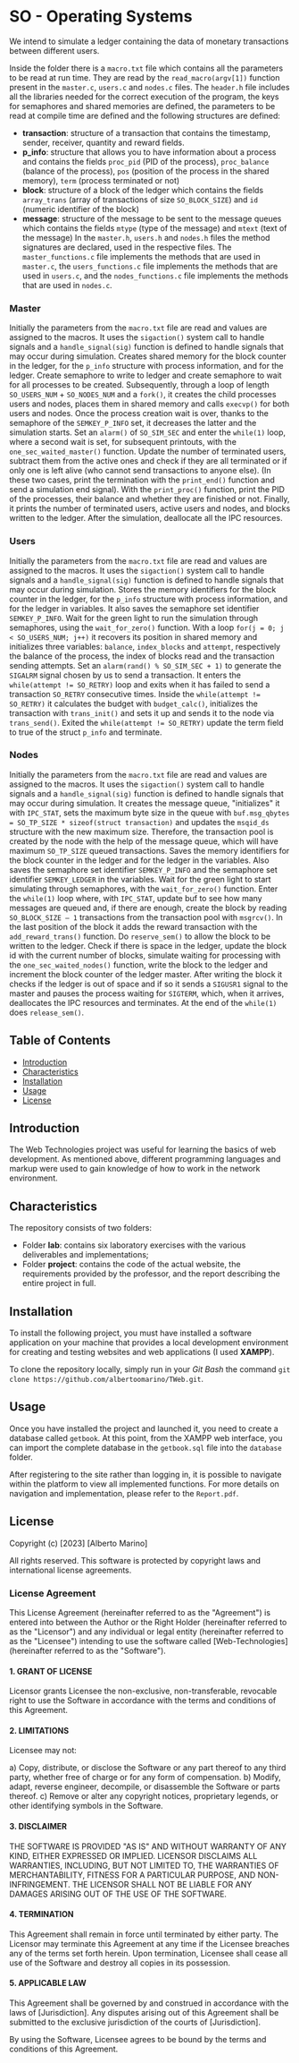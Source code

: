 # SO - Operating Systems

We intend to simulate a ledger containing the data of monetary transactions between different users.

Inside the folder there is a `macro.txt` file which contains all the parameters to be read at run time. They are read by the `read_macro(argv[1])` function present in the `master.c`, `users.c` and `nodes.c` files. The `header.h` file includes all the libraries needed for the correct execution of the program, the keys for semaphores and shared memories are defined, the parameters to be read at compile time are defined and the following structures are defined:
* **transaction**: structure of a transaction that contains the timestamp, sender, receiver, quantity and reward fields.
* **p_info**: structure that allows you to have information about a process and contains the fields `proc_pid` (PID of the process), `proc_balance` (balance of the process), `pos` (position of the process in the shared memory), `term` (process terminated or not)
* **block**: structure of a block of the ledger which contains the fields `array_trans` (array of transactions of size `SO_BLOCK_SIZE`) and `id` (numeric identifier of the block)
* **message**: structure of the message to be sent to the message queues which contains the fields `mtype` (type of the message) and `mtext` (text of the message)
In the `master.h`, `users.h` and `nodes.h` files the method signatures are declared, used in the respective files.
The `master_functions.c` file implements the methods that are used in `master.c`, the `users_functions.c` file implements the methods that are used in `users.c`, and the `nodes_functions.c` file implements the methods that are used in `nodes.c`.

### Master
Initially the parameters from the `macro.txt` file are read and values are assigned to the macros. It uses the `sigaction()` system call to handle signals and a `handle_signal(sig)` function is defined to handle signals that may occur during simulation. Creates shared memory for the block counter in the ledger, for the `p_info` structure with process information, and for the ledger. Create semaphore to write to ledger and create semaphore to wait for all processes to be created. Subsequently, through a loop of length `SO_USERS_NUM` + `SO_NODES_NUM` and a `fork()`, it creates the child processes users and nodes, places them in shared memory and calls `execvp()` for both users and nodes. Once the process creation wait is over, thanks to the semaphore of the `SEMKEY_P_INFO` set, it decreases the latter and the simulation starts. Set an `alarm()` of `SO_SIM_SEC` and enter the `while(1)` loop, where a second wait is set, for subsequent printouts, with the `one_sec_waited_master()` function. Update the number of terminated users, subtract them from the active ones and check if they are all terminated or if only one is left alive (who cannot send transactions to anyone else). (In these two cases, print the termination with the `print_end()` function and send a simulation end signal). With the `print_proc()` function, print the PID of the processes, their balance and whether they are finished or not. Finally, it prints the number of terminated users, active users and nodes, and blocks written to the ledger. After the simulation, deallocate all the IPC resources.

### Users
Initially the parameters from the `macro.txt` file are read and values are assigned to the macros. It uses the `sigaction()` system call to handle signals and a `handle_signal(sig)` function is defined to handle signals that may occur during simulation. Stores the memory identifiers for the block counter in the ledger, for the `p_info` structure with process information, and for the ledger in variables. It also saves the semaphore set identifier `SEMKEY_P_INFO`. Wait for the green light to run the simulation through semaphores, using the `wait_for_zero()` function. With a loop `for(j = 0; j < SO_USERS_NUM; j++)` it recovers its position in shared memory and initializes three variables: `balance`, `index_blocks` and `attempt`, respectively the balance of the process, the index of blocks read and the transaction sending attempts. Set an `alarm(rand() % SO_SIM_SEC + 1)` to generate the `SIGALRM` signal chosen by us to send a transaction. It enters the `while(attempt != SO_RETRY)` loop and exits when it has failed to send a transaction `SO_RETRY` consecutive times. Inside the `while(attempt != SO_RETRY)` it calculates the budget with `budget_calc()`, initializes the transaction with `trans_init()` and sets it up and sends it to the node via `trans_send()`. Exited the `while(attempt != SO_RETRY)` update the term field to true of the struct `p_info` and terminate.

### Nodes
Initially the parameters from the `macro.txt` file are read and values are assigned to the macros. It uses the `sigaction()` system call to handle signals and a `handle_signal(sig)` function is defined to handle signals that may occur during simulation. It creates the message queue, "initializes" it with `IPC_STAT`, sets the maximum byte size in the queue with `buf.msg_qbytes = SO_TP_SIZE * sizeof(struct transaction)` and updates the `msqid_ds` structure with the new maximum size. Therefore, the transaction pool is created by the node with the help of the message queue, which will have maximum `SO_TP_SIZE` queued transactions. Saves the memory identifiers for the block counter in the ledger and for the ledger in the variables. Also saves the semaphore set identifier `SEMKEY_P_INFO` and the semaphore set identifier `SEMKEY_LEDGER` in the variables. Wait for the green light to start simulating through semaphores, with the `wait_for_zero()` function. Enter the `while(1)` loop where, with `IPC_STAT`, update buf to see how many messages are queued and, if there are enough, create the block by reading `SO_BLOCK_SIZE – 1` transactions from the transaction pool with `msgrcv()`. In the last position of the block it adds the reward transaction with the `add_reward_trans()` function. Do `reserve_sem()` to allow the block to be written to the ledger. Check if there is space in the ledger, update the block id with the current number of blocks, simulate waiting for processing with the `one_sec_waited_nodes()` function, write the block to the ledger and increment the block counter of the ledger master. After writing the block it checks if the ledger is out of space and if so it sends a `SIGUSR1` signal to the master and pauses the process waiting for `SIGTERM`, which, when it arrives, deallocates the IPC resources and terminates. At the end of the `while(1)` does `release_sem()`.

## Table of Contents

- [Introduction](#introduction)
- [Characteristics](#characteristics)
- [Installation](#installation)
- [Usage](#usage)
- [License](#license)

## Introduction

The Web Technologies project was useful for learning the basics of web development. As mentioned above, different programming languages and markup were used to gain knowledge of how to work in the network environment.

## Characteristics

The repository consists of two folders:
- Folder **lab**: contains six laboratory exercises with the various deliverables and implementations;
- Folder **project**: contains the code of the actual website, the requirements provided by the professor, and the report describing the entire project in full.

## Installation

To install the following project, you must have installed a software application on your machine that provides a local development environment for creating and testing websites and web applications (I used **XAMPP**).

To clone the repository locally, simply run in your *Git Bash* the command `git clone https://github.com/albertoomarino/TWeb.git`.

## Usage

Once you have installed the project and launched it, you need to create a database called `getbook`. At this point, from the XAMPP web interface, you can import the complete database in the `getbook.sql` file into the `database` folder.

After registering to the site rather than logging in, it is possible to navigate within the platform to view all implemented functions. For more details on navigation and implementation, please refer to the `Report.pdf`.

## License

Copyright (c) [2023] [Alberto Marino]

All rights reserved. This software is protected by copyright laws and international license agreements.

### License Agreement

This License Agreement (hereinafter referred to as the "Agreement") is entered into between the Author or the Right Holder (hereinafter referred to as the "Licensor") and any individual or legal entity (hereinafter referred to as the "Licensee") intending to use the software called [Web-Technologies] (hereinafter referred to as the "Software").

#### 1. GRANT OF LICENSE

Licensor grants Licensee the non-exclusive, non-transferable, revocable right to use the Software in accordance with the terms and conditions of this Agreement.

#### 2. LIMITATIONS

Licensee may not:

a) Copy, distribute, or disclose the Software or any part thereof to any third party, whether free of charge or for any form of compensation.
b) Modify, adapt, reverse engineer, decompile, or disassemble the Software or parts thereof.
c) Remove or alter any copyright notices, proprietary legends, or other identifying symbols in the Software.

#### 3. DISCLAIMER

THE SOFTWARE IS PROVIDED "AS IS" AND WITHOUT WARRANTY OF ANY KIND, EITHER EXPRESSED OR IMPLIED. LICENSOR DISCLAIMS ALL WARRANTIES, INCLUDING, BUT NOT LIMITED TO, THE WARRANTIES OF MERCHANTABILITY, FITNESS FOR A PARTICULAR PURPOSE, AND NON-INFRINGEMENT. THE LICENSOR SHALL NOT BE LIABLE FOR ANY DAMAGES ARISING OUT OF THE USE OF THE SOFTWARE.

#### 4. TERMINATION

This Agreement shall remain in force until terminated by either party. The Licensor may terminate this Agreement at any time if the Licensee breaches any of the terms set forth herein. Upon termination, Licensee shall cease all use of the Software and destroy all copies in its possession.

#### 5. APPLICABLE LAW

This Agreement shall be governed by and construed in accordance with the laws of [Jurisdiction]. Any disputes arising out of this Agreement shall be submitted to the exclusive jurisdiction of the courts of [Jurisdiction].

By using the Software, Licensee agrees to be bound by the terms and conditions of this Agreement.

